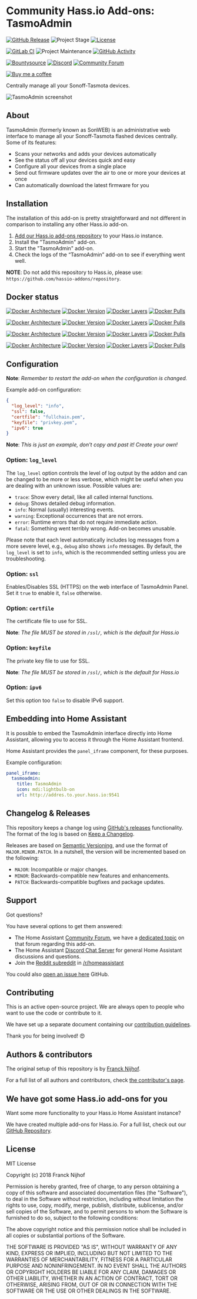 # Community Hass.io Add-ons: TasmoAdmin

[![GitHub Release][releases-shield]][releases]
![Project Stage][project-stage-shield]
[![License][license-shield]](LICENSE.md)

[![GitLab CI][gitlabci-shield]][gitlabci]
![Project Maintenance][maintenance-shield]
[![GitHub Activity][commits-shield]][commits]

[![Bountysource][bountysource-shield]][bountysource]
[![Discord][discord-shield]][discord]
[![Community Forum][forum-shield]][forum]

[![Buy me a coffee][buymeacoffee-shield]][buymeacoffee]

Centrally manage all your Sonoff-Tasmota devices.

![TasmoAdmin screenshot](images/screenshot.png)

## About

TasmoAdmin (formerly known as SonWEB) is an administrative web interface to
manage all your Sonoff-Tasmota flashed devices centrally.
Some of its features:

- Scans your networks and adds your devices automatically
- See the status off all your devices quick and easy
- Configure all your devices from a single place
- Send out firmware updates over the air to one or more your devices at once
- Can automatically download the latest firmware for you

## Installation

The installation of this add-on is pretty straightforward and not different in
comparison to installing any other Hass.io add-on.

1. [Add our Hass.io add-ons repository][repository] to your Hass.io instance.
1. Install the "TasmoAdmin" add-on.
1. Start the "TasmoAdmin" add-on.
1. Check the logs of the “TasmoAdmin” add-on to see if everything went well.

**NOTE**: Do not add this repository to Hass.io, please use:
`https://github.com/hassio-addons/repository`.

## Docker status

[![Docker Architecture][armhf-arch-shield]][armhf-dockerhub]
[![Docker Version][armhf-version-shield]][armhf-microbadger]
[![Docker Layers][armhf-layers-shield]][armhf-microbadger]
[![Docker Pulls][armhf-pulls-shield]][armhf-dockerhub]

[![Docker Architecture][aarch64-arch-shield]][aarch64-dockerhub]
[![Docker Version][aarch64-version-shield]][aarch64-microbadger]
[![Docker Layers][aarch64-layers-shield]][aarch64-microbadger]
[![Docker Pulls][aarch64-pulls-shield]][aarch64-dockerhub]

[![Docker Architecture][amd64-arch-shield]][amd64-dockerhub]
[![Docker Version][amd64-version-shield]][amd64-microbadger]
[![Docker Layers][amd64-layers-shield]][amd64-microbadger]
[![Docker Pulls][amd64-pulls-shield]][amd64-dockerhub]

[![Docker Architecture][i386-arch-shield]][i386-dockerhub]
[![Docker Version][i386-version-shield]][i386-microbadger]
[![Docker Layers][i386-layers-shield]][i386-microbadger]
[![Docker Pulls][i386-pulls-shield]][i386-dockerhub]

## Configuration

**Note**: _Remember to restart the add-on when the configuration is changed._

Example add-on configuration:

```json
{
  "log_level": "info",
  "ssl": false,
  "certfile": "fullchain.pem",
  "keyfile": "privkey.pem",
  "ipv6": true
}
```

**Note**: _This is just an example, don't copy and past it! Create your own!_

### Option: `log_level`

The `log_level` option controls the level of log output by the addon and can
be changed to be more or less verbose, which might be useful when you are
dealing with an unknown issue. Possible values are:

- `trace`: Show every detail, like all called internal functions.
- `debug`: Shows detailed debug information.
- `info`: Normal (usually) interesting events.
- `warning`: Exceptional occurrences that are not errors.
- `error`: Runtime errors that do not require immediate action.
- `fatal`: Something went terribly wrong. Add-on becomes unusable.

Please note that each level automatically includes log messages from a
more severe level, e.g., `debug` also shows `info` messages. By default,
the `log_level` is set to `info`, which is the recommended setting unless
you are troubleshooting.

### Option: `ssl`

Enables/Disables SSL (HTTPS) on the web interface of TasmoAdmin
Panel. Set it `true` to enable it, `false` otherwise.

### Option: `certfile`

The certificate file to use for SSL.

**Note**: _The file MUST be stored in `/ssl/`, which is the default for Hass.io_

### Option: `keyfile`

The private key file to use for SSL.

**Note**: _The file MUST be stored in `/ssl/`, which is the default for Hass.io_

### Option: `ipv6`

Set this option too `false` to disable IPv6 support.

## Embedding into Home Assistant

It is possible to embed the TasmoAdmin interface directly into Home Assistant,
allowing you to access it through the Home Assistant frontend.

Home Assistant provides the `panel_iframe` component, for these purposes.

Example configuration:

```yaml
panel_iframe:
  tasmoadmin:
    title: TasmoAdmin
    icon: mdi:lightbulb-on
    url: http://addres.to.your.hass.io:9541
```

## Changelog & Releases

This repository keeps a change log using [GitHub's releases][releases]
functionality. The format of the log is based on
[Keep a Changelog][keepchangelog].

Releases are based on [Semantic Versioning][semver], and use the format
of ``MAJOR.MINOR.PATCH``. In a nutshell, the version will be incremented
based on the following:

- ``MAJOR``: Incompatible or major changes.
- ``MINOR``: Backwards-compatible new features and enhancements.
- ``PATCH``: Backwards-compatible bugfixes and package updates.

## Support

Got questions?

You have several options to get them answered:

- The Home Assistant [Community Forum][forum], we have a
  [dedicated topic][forum] on that forum regarding this add-on.
- The Home Assistant [Discord Chat Server][discord] for general Home Assistant
  discussions and questions.
- Join the [Reddit subreddit][reddit] in [/r/homeassistant][reddit]

You could also [open an issue here][issue] GitHub.

## Contributing

This is an active open-source project. We are always open to people who want to
use the code or contribute to it.

We have set up a separate document containing our
[contribution guidelines](CONTRIBUTING.md).

Thank you for being involved! :heart_eyes:

## Authors & contributors

The original setup of this repository is by [Franck Nijhof][frenck].

For a full list of all authors and contributors,
check [the contributor's page][contributors].

## We have got some Hass.io add-ons for you

Want some more functionality to your Hass.io Home Assistant instance?

We have created multiple add-ons for Hass.io. For a full list, check out
our [GitHub Repository][repository].

## License

MIT License

Copyright (c) 2018 Franck Nijhof

Permission is hereby granted, free of charge, to any person obtaining a copy
of this software and associated documentation files (the "Software"), to deal
in the Software without restriction, including without limitation the rights
to use, copy, modify, merge, publish, distribute, sublicense, and/or sell
copies of the Software, and to permit persons to whom the Software is
furnished to do so, subject to the following conditions:

The above copyright notice and this permission notice shall be included in all
copies or substantial portions of the Software.

THE SOFTWARE IS PROVIDED "AS IS", WITHOUT WARRANTY OF ANY KIND, EXPRESS OR
IMPLIED, INCLUDING BUT NOT LIMITED TO THE WARRANTIES OF MERCHANTABILITY,
FITNESS FOR A PARTICULAR PURPOSE AND NONINFRINGEMENT. IN NO EVENT SHALL THE
AUTHORS OR COPYRIGHT HOLDERS BE LIABLE FOR ANY CLAIM, DAMAGES OR OTHER
LIABILITY, WHETHER IN AN ACTION OF CONTRACT, TORT OR OTHERWISE, ARISING FROM,
OUT OF OR IN CONNECTION WITH THE SOFTWARE OR THE USE OR OTHER DEALINGS IN THE
SOFTWARE.

[aarch64-anchore-shield]: https://anchore.io/service/badges/image/db1960b51d33fe80c8a6f3318f327532c3a7f1f501c767dfa3d9202196982e2f
[aarch64-anchore]: https://anchore.io/image/dockerhub/hassioaddons%2Ftasmoadmin-aarch64%3Alatest
[aarch64-arch-shield]: https://img.shields.io/badge/architecture-aarch64-blue.svg
[aarch64-dockerhub]: https://hub.docker.com/r/hassioaddons/tasmoadmin-aarch64
[aarch64-layers-shield]: https://images.microbadger.com/badges/image/hassioaddons/tasmoadmin-aarch64.svg
[aarch64-microbadger]: https://microbadger.com/images/hassioaddons/tasmoadmin-aarch64
[aarch64-pulls-shield]: https://img.shields.io/docker/pulls/hassioaddons/tasmoadmin-aarch64.svg
[aarch64-version-shield]: https://images.microbadger.com/badges/version/hassioaddons/tasmoadmin-aarch64.svg
[amd64-anchore-shield]: https://anchore.io/service/badges/image/67ef5b927a8e861eee9e576477f4f6f1e52ccc30c657e906720a8fa3a9fe5fc7
[amd64-anchore]: https://anchore.io/image/dockerhub/hassioaddons%2Ftasmoadmin-amd64%3Alatest
[amd64-arch-shield]: https://img.shields.io/badge/architecture-amd64-blue.svg
[amd64-dockerhub]: https://hub.docker.com/r/hassioaddons/tasmoadmin-amd64
[amd64-layers-shield]: https://images.microbadger.com/badges/image/hassioaddons/tasmoadmin-amd64.svg
[amd64-microbadger]: https://microbadger.com/images/hassioaddons/tasmoadmin-amd64
[amd64-pulls-shield]: https://img.shields.io/docker/pulls/hassioaddons/tasmoadmin-amd64.svg
[amd64-version-shield]: https://images.microbadger.com/badges/version/hassioaddons/tasmoadmin-amd64.svg
[armhf-anchore-shield]: https://anchore.io/service/badges/image/f2968fbefd4a99acfd25c100c099fcc1a5ae486289ca5b3548efde4c02583cc4
[armhf-anchore]: https://anchore.io/image/dockerhub/hassioaddons%2Ftasmoadmin-armhf%3Alatest
[armhf-arch-shield]: https://img.shields.io/badge/architecture-armhf-blue.svg
[armhf-dockerhub]: https://hub.docker.com/r/hassioaddons/tasmoadmin-armhf
[armhf-layers-shield]: https://images.microbadger.com/badges/image/hassioaddons/tasmoadmin-armhf.svg
[armhf-microbadger]: https://microbadger.com/images/hassioaddons/tasmoadmin-armhf
[armhf-pulls-shield]: https://img.shields.io/docker/pulls/hassioaddons/tasmoadmin-armhf.svg
[armhf-version-shield]: https://images.microbadger.com/badges/version/hassioaddons/tasmoadmin-armhf.svg
[bountysource-shield]: https://img.shields.io/bountysource/team/hassio-addons/activity.svg
[bountysource]: https://www.bountysource.com/teams/hassio-addons/issues
[buymeacoffee-shield]: https://www.buymeacoffee.com/assets/img/guidelines/download-assets-sm-2.svg
[buymeacoffee]: https://www.buymeacoffee.com/frenck
[commits-shield]: https://img.shields.io/github/commit-activity/y/hassio-addons/addon-tasmoadmin.svg
[commits]: https://github.com/hassio-addons/addon-tasmoadmin/commits/master
[contributors]: https://github.com/hassio-addons/addon-tasmoadmin/graphs/contributors
[discord-shield]: https://img.shields.io/discord/330944238910963714.svg
[discord]: https://discord.gg/c5DvZ4e
[forum-shield]: https://img.shields.io/badge/community-forum-brightgreen.svg
[forum]: https://community.home-assistant.io/t/community-hass-io-add-on-tasmoadmin/54155?u=frenck
[frenck]: https://github.com/frenck
[gitlabci-shield]: https://gitlab.com/hassio-addons/addon-tasmoadmin/badges/master/pipeline.svg
[gitlabci]: https://gitlab.com/hassio-addons/addon-tasmoadmin/pipelines
[i386-anchore-shield]: https://anchore.io/service/badges/image/bfa0ec04d5a8519ccfaf3be75bcd92bd1d9821946e39368d2b88d7d14d16e58e
[i386-anchore]: https://anchore.io/image/dockerhub/hassioaddons%2Ftasmoadmin-i386%3Alatest
[i386-arch-shield]: https://img.shields.io/badge/architecture-i386-blue.svg
[i386-dockerhub]: https://hub.docker.com/r/hassioaddons/tasmoadmin-i386
[i386-layers-shield]: https://images.microbadger.com/badges/image/hassioaddons/tasmoadmin-i386.svg
[i386-microbadger]: https://microbadger.com/images/hassioaddons/tasmoadmin-i386
[i386-pulls-shield]: https://img.shields.io/docker/pulls/hassioaddons/tasmoadmin-i386.svg
[i386-version-shield]: https://images.microbadger.com/badges/version/hassioaddons/tasmoadmin-i386.svg
[issue]: https://github.com/hassio-addons/addon-tasmoadmin/issues
[keepchangelog]: http://keepachangelog.com/en/1.0.0/
[license-shield]: https://img.shields.io/github/license/hassio-addons/addon-tasmoadmin.svg
[maintenance-shield]: https://img.shields.io/maintenance/yes/2018.svg
[project-stage-shield]: https://img.shields.io/badge/project%20stage-experimental-yellow.svg
[reddit]: https://reddit.com/r/homeassistant
[releases-shield]: https://img.shields.io/github/release/hassio-addons/addon-tasmoadmin.svg
[releases]: https://github.com/hassio-addons/addon-tasmoadmin/releases
[repository]: https://github.com/hassio-addons/repository
[semver]: http://semver.org/spec/v2.0.0.html
